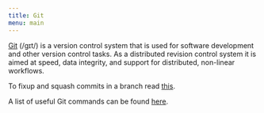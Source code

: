 ```yaml
---
title: Git
menu: main
---
```


[Git](https://git-scm.com) (/ɡɪt/) is a version control system that is used for software development
and other version control tasks. As a distributed revision control system it 
is aimed at speed, data integrity, and support for distributed, non-linear workflows.

To fixup and squash commits in a branch read [this](http://fle.github.io/git-tip-keep-your-branch-clean-with-fixup-and-autosquash.html).

A list of useful Git commands can be found [here](http://orga.cat/posts/most-useful-git-commands).
